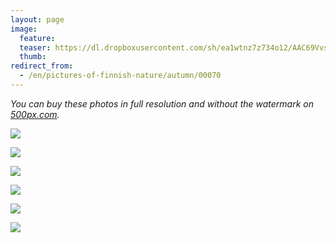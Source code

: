 ```yaml
---
layout: page
image:
  feature:
  teaser: https://dl.dropboxusercontent.com/sh/ea1wtnz7z734o12/AAC69VvssCoIOAy77azC7ZxDa/luontokuvat/syksy/DSC53320-245px.jpg
  thumb:
redirect_from:
  - /en/pictures-of-finnish-nature/autumn/00070
---
```


*You can buy these photos in full resolution and without the watermark on [500px.com](https://500px.com/minimuutticom/galleries/landscapes-and-sunsets).*

[![](https://dl.dropboxusercontent.com/sh/ea1wtnz7z734o12/AAAahN1m7zp4CK6QJjgv92-fa/luontokuvat/syksy/DSC53413-800px.jpg)](https://dl.dropboxusercontent.com/sh/ea1wtnz7z734o12/AAD4TIJhLiRGEJYkuV-AwZXMa/luontokuvat/syksy/DSC53413.jpg)

[![](https://dl.dropboxusercontent.com/sh/ea1wtnz7z734o12/AAAEGmpD5R0ZbSAgwHNGZSXta/luontokuvat/syksy/DSC53347-800px.jpg)](https://dl.dropboxusercontent.com/sh/ea1wtnz7z734o12/AABT5PybUhV7cVu5OgTtxZOda/luontokuvat/syksy/DSC53347.jpg)

[![](https://dl.dropboxusercontent.com/sh/ea1wtnz7z734o12/AABJ0n--TT_ZgfOmfcOI1qhma/luontokuvat/syksy/DSC53320-800px.jpg)](https://dl.dropboxusercontent.com/sh/ea1wtnz7z734o12/AAD7IDiTk6wyuBG73irrfa18a/luontokuvat/syksy/DSC53320.jpg)

[![](https://dl.dropboxusercontent.com/sh/ea1wtnz7z734o12/AACLo98oYu3ILSj1Yo1bX9Vla/luontokuvat/syksy/DSC53392-800px.jpg)](https://dl.dropboxusercontent.com/sh/ea1wtnz7z734o12/AADwTgf6jsQVXqSEq2BZPsyra/luontokuvat/syksy/DSC53392.jpg)

[![](https://dl.dropboxusercontent.com/sh/ea1wtnz7z734o12/AAAoRI7dgywYBPMhRWbzDhawa/luontokuvat/syksy/DSC53512-800px.jpg)](https://dl.dropboxusercontent.com/sh/ea1wtnz7z734o12/AADJ2r3d4zgym8LVRy1w8fJ_a/luontokuvat/syksy/DSC53512.jpg)

[![](https://dl.dropboxusercontent.com/sh/ea1wtnz7z734o12/AABrHMZ_BlLMSLJK6iebihuBa/luontokuvat/syksy/DSC53513-800px.jpg)](https://dl.dropboxusercontent.com/sh/ea1wtnz7z734o12/AADExFCyUZXeW0B8WMyIaXzya/luontokuvat/syksy/DSC53513.jpg)
